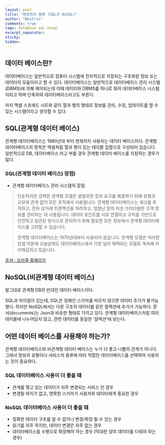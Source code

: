 ```yaml
---
layout: post
title: "짜장면과 짬뽕 (SQL과 NoSQL)"
author: "Nostrss"
comments: true
tags: database sql nosql
excerpt_separator:
sticky:
hidden:
---
```


## 데이터 베이스란?

데이터베이스는 일반적으로 컴퓨터 시스템에 전자적으로 저장되는 구조화된 정보 또는 데이터의 모음이라고 할 수 있다.
데이터베이스는 일반적으로 데이터베이스 관리 시스템(DBMS)에 의해 제어되는데 이때 데이터와 DBMS를 하나로 묶어 데이터베이스 시스템이라고 하며 단축하여 데이터베이스라고도 부른다.

마치 엑셀 스프레드 시트와 같이 열과 행의 형태로 정보를 관리, 수정, 업데이트를 할 수 있는 시스템이라고 생각할 수 있다.

## SQL(관계형 데이터 베이스)

관계형 데이터베이스는 1980년대 부터 현재까지 사용되는 데이터 베이스이다. 관계형 데이터베이스의 항목은 엑셀처럼 열과 행이 있는 테이블 집합으로 구성되어 있습니다. 일반적으로 DB, 데이타베이스 라고 부를 경우 관계형 데이터 베이스를 지칭하는 경우가 많다.

### SQL(관계형 데이터 베이스) 장점)

- 관계형 데이터베이스 관리 시스템의 장점
>단순하지만 강력한 관계형 모델은 광범위한 정보 요구를 해결하기 위해 유형과 규모에 관계 없이 모든 조직에서 사용됩니다. 관계형 데이터베이스는 재고를 추적하고, 전자 상거래 트랜잭션을 처리하고, 엄청난 양의 미션 크리티컬한 고객 정보를 관리하는 데 사용됩니다. 데이터 포인트를 서로 연결하고 규칙을 기반으로 안전하고 일관된 방식으로 관리하기 위해 필요한 모든 정보에서 관계형 데이터베이스를 고려할 수 있습니다.

>관계형 데이터베이스는 1970년대부터 사용되어 왔습니다. 관계형 모델은 이러한 장점 덕분에 오늘날에도 데이터베이스에서 가장 널리 채택되는 모델로 계속해 자리매김하고 있습니다.

[출처 : 오라클 홈페이지](https://www.oracle.com/kr/database/what-is-a-relational-database/)

## NoSQL(비관계형 데이터 베이스)
말그대로 관계형 DB의 반대인 데이터 베이스이다.

SQL과 차이점이 있는데, SQL은 정해진 스키마를 따르지 않으면 데이터 추가가 불가능했다. 하지만 NoSQL에서는 다른 구조의 데이터를 같은 컬렉션에 추가가 가능하다.
문서(documents)는 Json과 비슷한 형태로 가지고 있다. 관계형 데이터베이스처럼 여러 테이블에 나누어담지 않고, 관련 데이터를 동일한 '컬렉션'에 넣는다.


## 어떤 데이터 베이스를 사용해야 하는가?
관계형 데이터베이스와 비관계형 데이터 베이스는 누가 더 좋고 나쁨의 관계가 아니다. 그래서 정보의 유형이나 서비스의 종류에 따라 적합한 데이터베이스를 선택하여 사용하는 것이 중요하다.

### SQL 데이터베이스 사용이 더 좋을 때
- 관계를 맺고 있는 데이터가 자주 변경되는 서비스 인 경우
- 변경될 여지가 없고, 명확한 스키마가 사용자와 데이터에게 중요한 경우

### NoSQL 데이터베이스 사용이 더 좋을 때
- 정확한 데이터 구조를 알 수 없거나 변경/확장 될 수 있는 경우
- 읽기를 자주 하지만, 데이터 변경은 자주 없는 경우
- 데이터베이스를 수평으로 확장해야 하는 경우 (막대한 양의 데이터를 다뤄야 하는 경우)



